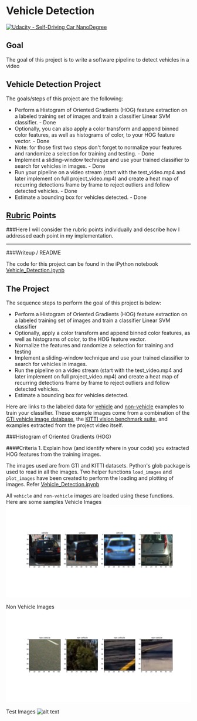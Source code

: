 # Vehicle Detection
[![Udacity - Self-Driving Car NanoDegree](https://s3.amazonaws.com/udacity-sdc/github/shield-carnd.svg)](http://www.udacity.com/drive)

Goal
---
The goal of this project is to write a software pipeline to detect vehicles in a video

Vehicle Detection Project
---

[//]: # (Image References)

[image_0]: ./output_images/vehicle_images.png "Vehicle Images"
[image_1]: ./output_images/non_vehicle_images.png "Non Vehicle Images"
[image_2]: ./output_images/sample_test_images.png "Test Images"
[image_2]: ./md_resources/image_2.png "Bit Mask Extraction"
[image_3]: ./md_resources/image_3.png "Histogram Point Fit"
[image_4]: ./md_resources/image_4.png "Polynomial Fit"
[image_5]: ./md_resources/image_5.png "Lane Augmented"
[image_6]: ./md_resources/image_6.png "Close Up"

The goals/steps of this project are the following:

* Perform a Histogram of Oriented Gradients (HOG) feature extraction on a labeled training set of images and train a classifier Linear SVM classifier. - Done
* Optionally, you can also apply a color transform and append binned color features, as well as histograms of color, to your HOG feature vector. - Done
* Note: for those first two steps don't forget to normalize your features and randomize a selection for training and testing. - Done
* Implement a sliding-window technique and use your trained classifier to search for vehicles in images. - Done
* Run your pipeline on a video stream (start with the test_video.mp4 and later implement on full project_video.mp4) and create a heat map of recurring detections frame by frame to reject outliers and follow detected vehicles. - Done
* Estimate a bounding box for vehicles detected. - Done


## [Rubric](https://review.udacity.com/#!/rubrics/513/view) Points
###Here I will consider the rubric points individually and describe how I addressed each point in my implementation.  

---
###Writeup / README

The code for this project can be found in the iPython notebook [Vehicle_Detection.ipynb](./Vehicle_Detection.ipynb)


The Project
---

The sequence steps to perform the goal of this project is below:

* Perform a Histogram of Oriented Gradients (HOG) feature extraction on a labeled training set of images and train a classifier Linear SVM classifier
* Optionally, apply a color transform and append binned color features, as well as histograms of color, to the HOG feature vector.
* Normalize the features and randomize a selection for training and testing
* Implement a sliding-window technique and use your trained classifier to search for vehicles in images.
* Run the pipeline on a video stream (start with the test_video.mp4 and later implement on full project_video.mp4) and create a heat map of recurring detections frame by frame to reject outliers and follow detected vehicles.
* Estimate a bounding box for vehicles detected.

Here are links to the labeled data for [vehicle](https://s3.amazonaws.com/udacity-sdc/Vehicle_Tracking/vehicles.zip) and [non-vehicle](https://s3.amazonaws.com/udacity-sdc/Vehicle_Tracking/non-vehicles.zip) examples to train your classifier.  These example images come from a combination of the [GTI vehicle image database](http://www.gti.ssr.upm.es/data/Vehicle_database.html), the [KITTI vision benchmark suite](http://www.cvlibs.net/datasets/kitti/), and examples extracted from the project video itself.   

###Histogram of Oriented Gradients (HOG)

####Criteria 1. Explain how (and identify where in your code) you extracted HOG features from the training images.

The images used are from GTI and KITTI datasets.
Python's glob package is used to read in all the images.
Two helper functions `load_images` and `plot_images` have been created to perform the loading and plotting of images. Refer [Vehicle_Detection.ipynb](./Vehicle_Detection.ipynb)

All `vehicle` and `non-vehicle` images are loaded using these functions.  
Here are some samples
Vehicle Images
![alt text][image_0]

Non Vehicle Images
![alt text][image_1]

Test Images
![alt text][image_2]
